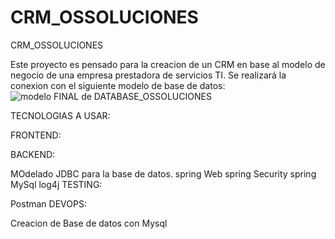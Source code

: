 # CRM_OSSOLUCIONES
CRM_OSSOLUCIONES

Este proyecto es pensado para la creacion de un CRM en base al modelo de negocio de una empresa prestadora de servicios TI. Se realizará la conexion con el siguiente modelo de base de datos:
![modelo FINAL de DATABASE_OSSOLUCIONES](https://github.com/OSNAIDER2022/CRM_OSSOLUCIONES/assets/105904620/a8a3017a-0ccc-4357-8fc5-562e1466e17b)

TECNOLOGIAS A USAR:

FRONTEND:

BACKEND:

MOdelado JDBC para la base de datos.
spring Web
spring Security
spring MySql
log4j
TESTING:

Postman
DEVOPS:

Creacion de Base de datos con Mysql
